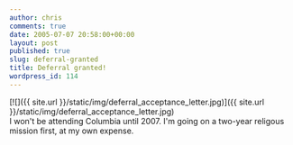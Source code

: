 ```yaml
---
author: chris
comments: true
date: 2005-07-07 20:58:00+00:00
layout: post
published: true
slug: deferral-granted
title: Deferral granted!
wordpress_id: 114
---
```


[![]({{ site.url }}/static/img/deferral_acceptance_letter.jpg)]({{ site.url }}/static/img/deferral_acceptance_letter.jpg)  
I won't be attending Columbia until 2007.  I'm going on a two-year religous mission first, at my own expense.
